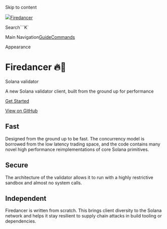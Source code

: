 Skip to content

[![](/firedancer/fire.svg)Firedancer](/firedancer/)

Search```K`

Main
Navigation[Guide](/firedancer/guide/firedancer.html)[Commands](/firedancer/commands.html)

[](https://github.com/firedancer-io/firedancer)

Appearance

[](https://github.com/firedancer-io/firedancer)

# Firedancer 🔥💃

Solana validator

A new Solana validator client, built from the ground up for performance

[Get Started](/firedancer/guide/getting-started.html)

[View on GitHub](https://github.com/firedancer-io/firedancer)

## Fast

Designed from the ground up to be fast. The concurrency model is borrowed from
the low latency trading space, and the code contains many novel high
performance reimplementations of core Solana primitives.

## Secure

The architecture of the validator allows it to run with a highly restrictive
sandbox and almost no system calls.

## Independent

Firedancer is written from scratch. This brings client diversity to the Solana
network and helps it stay resilient to supply chain attacks in build tooling
or dependencies.

